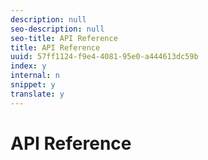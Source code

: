 ```yaml
---
description: null
seo-description: null
seo-title: API Reference
title: API Reference
uuid: 57ff1124-f9e4-4081-95e0-a444613dc59b
index: y
internal: n
snippet: y
translate: y
---
```


# API Reference

